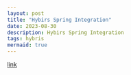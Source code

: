 ```yaml
---
layout: post
title: "Hybirs Spring Integration"
date: 2023-08-30
description: Hybirs Spring Integration
tags: hybris
mermaid: true
---
```


[link](https://hybrismart.com/2017/08/13/spring-integration-in-hybris-cluster/#:~:text=In%20the%20most%20projects%2C%20Hybris,Service%20Buses%20and%20ETL%20tools.)